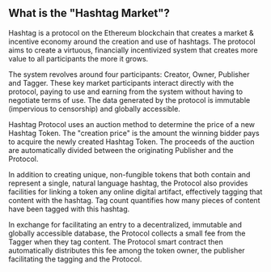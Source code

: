 ## What is the "Hashtag Market"?

Hashtag is a protocol on the Ethereum blockchain that creates
a market & incentive economy around the creation and use of
hashtags. The protocol aims to create a virtuous, financially
incentivized system that creates more value to all
participants the more it grows.

The system revolves around four participants: Creator, Owner,
Publisher and Tagger. These key market participants interact
directly with the protocol, paying to use and earning from the
system without having to negotiate terms of use. The data
generated by the protocol is immutable (impervious to
censorship) and globally accessible.

Hashtag Protocol uses an auction method to determine the price
of a new Hashtag Token. The "creation price" is the amount the
winning bidder pays to acquire the newly created Hashtag
Token. The proceeds of the auction are automatically divided
between the originating Publisher and the Protocol.

In addition to creating unique, non-fungible tokens that both
contain and represent a single, natural language hashtag, the
Protocol also provides facilities for linking a token any
online digital artifact, effectively tagging that content with
the hashtag. Tag count quantifies how many pieces of content
have been tagged with this hashtag.

In exchange for facilitating an entry to a decentralized,
immutable and globally accessible database, the Protocol
collects a small fee from the Tagger when they tag content.
The Protocol smart contract then automatically distributes
this fee among the token owner, the publisher facilitating the
tagging and the Protocol.
